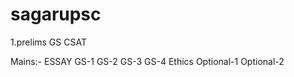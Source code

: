 # sagarupsc

1.prelims
  GS
  CSAT

Mains:-
  ESSAY
  GS-1
  GS-2
  GS-3
  GS-4
  Ethics
  Optional-1
  Optional-2


  
